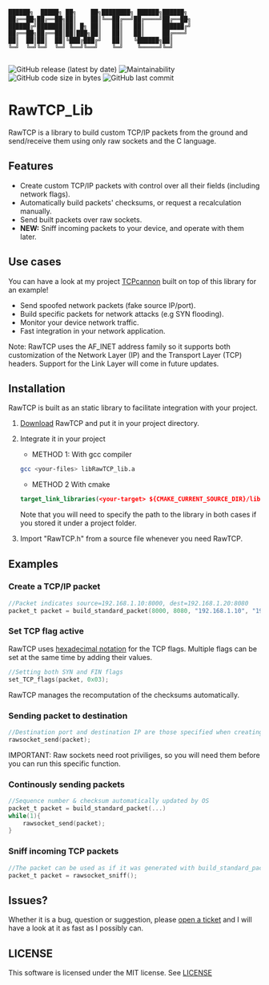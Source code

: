 
```
██████╗  █████╗ ██╗    ██╗████████╗ ██████╗██████╗ 
██╔══██╗██╔══██╗██║    ██║╚══██╔══╝██╔════╝██╔══██╗
██████╔╝███████║██║ █╗ ██║   ██║   ██║     ██████╔╝
██╔══██╗██╔══██║██║███╗██║   ██║   ██║     ██╔═══╝ 
██║  ██║██║  ██║╚███╔███╔╝   ██║   ╚██████╗██║     
╚═╝  ╚═╝╚═╝  ╚═╝ ╚══╝╚══╝    ╚═╝    ╚═════╝╚═╝     
                                                   
```
![GitHub release (latest by date)](https://img.shields.io/github/v/release/marsan27/RawTCP_Lib)
![Maintainability](https://img.shields.io/static/v1?label=maintainability&message=B&color=green)
![GitHub code size in bytes](https://img.shields.io/github/languages/code-size/marsan27/RawTCP_Lib)
![GitHub last commit](https://img.shields.io/github/last-commit/marsan27/RawTCP_Lib)


# RawTCP_Lib

RawTCP is a library to build custom TCP/IP packets from the ground and send/receive them using only raw sockets and the C language.

## Features
* Create custom TCP/IP packets with control over all their fields (including network flags).
* Automatically build packets' checksums, or request a recalculation manually.
* Send built packets over raw sockets.
* **NEW:** Sniff incoming packets to your device, and operate with them later.

## Use cases
You can have a look at my project [TCPcannon](https://github.com/marsan27/TCPcannon) built on top of this library for an example!

* Send spoofed network packets (fake source IP/port).
* Build specific packets for network attacks (e.g SYN flooding).
* Monitor your device network traffic.
* Fast integration in your network application.
  
  
Note: RawTCP uses the AF_INET address family so it supports both customization of the Network Layer (IP) and the Transport Layer (TCP) headers. Support for the Link Layer will come in future updates.



## Installation
RawTCP is built as an static library to facilitate integration with your project. 
1.  [Download](https://github.com/marsan27/RawTCP_Lib/releases/tag/v0.1.0) RawTCP and put it in your project directory.
2.  Integrate it in your project
    *  METHOD 1: With gcc compiler
    ```sh
    gcc <your-files> libRawTCP_lib.a
    ```

    * METHOD 2 With cmake
    ```cmake
    target_link_libraries(<your-target> ${CMAKE_CURRENT_SOURCE_DIR}/libRawTCP_Lib.a)
    ```
    Note that you will need to specify the path to the library in both cases if you stored it under a project folder.
3. Import "RawTCP.h" from a source file whenever you need RawTCP.

## Examples
### Create a TCP/IP packet
```c
//Packet indicates source=192.168.1.10:8000, dest=192.168.1.20:8080
packet_t packet = build_standard_packet(8000, 8080, "192.168.1.10", "192.168.1.20", 4096, "MyMessage");
```

### Set TCP flag active
RawTCP uses [hexadecimal notation](https://synfinner.blog/tcp-flags-hex-values) for the TCP flags. Multiple flags can be set at the same time by adding their values.
```c
//Setting both SYN and FIN flags
set_TCP_flags(packet, 0x03);
```
RawTCP manages the recomputation of the checksums automatically.

### Sending packet to destination
```c
//Destination port and destination IP are those specified when creating the packet.
rawsocket_send(packet);
```
IMPORTANT: Raw sockets need root priviliges, so you will need them before you can run this specific function.
### Continously sending packets
```c
//Sequence number & checksum automatically updated by OS
packet_t packet = build_standard_packet(...)
while(1){
    rawsocket_send(packet);
}
```

### Sniff incoming TCP packets
```c
//The packet can be used as if it was generated with build_standard_packet()
packet_t packet = rawsocket_sniff();
```

## Issues?
Whether it is a bug, question or suggestion, please [open a ticket](https://github.com/marsan27/RawTCP_Lib/issues/new) and I will have a look at it as fast as I possibly can.
## LICENSE
This software is licensed under the MIT license. See [LICENSE](https://github.com/marsan27/RawTCP_Lib/blob/master/LICENSE)






